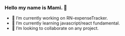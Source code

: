 ### Hello my name is Mami. 👋

- 🔭 I’m currently working on RN-expenseTracker.
- 🌱 I’m currently learning javascript/react fundamental.
- 👯 I’m looking to collaborate on any project.

